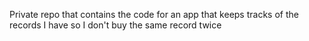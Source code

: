  Private repo that contains the code for an app that keeps tracks of the records I have so I don't buy the same record twice
